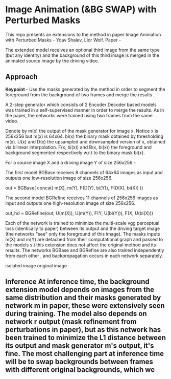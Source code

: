 <h1> Image Animation (&BG SWAP) with Perturbed Masks </h1>


This repo presents an extensions to the method in paper Image Animation with Perturbed Masks - Yoav Shalev, Lior Wolf.
Paper -

The extended model receives an optional third image from the same type (but any identity) and the background of this third image is merged in the animated source image by the driving video.


<h2> Approach </h2>

<b> Keypoint </b> - Use the masks generated by the method in order to segment the foreground from the background of two frames and merge the results .


A 2-step generator which consists of 2 Encoder Decoder based models was trained in a self-supervised manner in order to merge the results. As in the paper, the networks were trained using two frames from the same video.


Denote by   m(x) the output of the mask generator for image x. Notice x is 256x256 but m(x) is 64x64.
            bi(x) the binary mask obtained by thresholding m(x).
            U(x) and D(x) the upsampled and downsampled version of x, obtained via bilinear interpolation.
            F(x, bi(x)) and B(x, bi(x)) the foreground and background segmented respectively w.r.t to the binary mask bi(x).


For a source image X and a driving image Y of size 256x256 -


The first model BGBase receives 8 channels of 64x64 images as input and outputs one low-resolution image of size 256x256.


out = BGBase(  concat( m(X), m(Y), F(D(Y), bi(Y)), F(D(X), bi(X)) ))


The second model BGRefine receives 11 channels of 256x256 images as input and outputs one high-resolution image of size 256x256.


out_hd = BGRefine(out, U(m(X)), U(m(Y)),  F(Y, U(bi(Y))), F(X, U(bi(X)))


Each of the network is trained to minimize the multi-scale vgg perceptual loss (identically to paper)
between its output and the driving target image (the networks "see" only the foreground of this image).
The masks inputs m(X) and m(Y) are detached from their computational graph and passed to the models s.t this extension does not affect the original method and its results.
The networks BGBase and BGRefine are also trained independently from each other , and backpropagation occurs in each network separately.

isolated image
original image

<h2> Inference
At inference time, the background extension model depends on images from the same distribution and their masks generated by network m in paper, these were extensively seen during training.
The model also depends on network r output (mask refinement from perturbations in paper), but as this network has been trained to minimize the L1 distance between its output and mask generator m's output, it's fine.
The most challenging part at inference time will be to swap backgrounds between frames with different original backgrounds, which we
